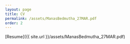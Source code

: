 ```yaml
---
layout: page
title: CV
permalink: /assets/ManasBedmutha_27MAR.pdf
order: 2
---
```


[Resume]({{ site.url }}/assets/ManasBedmutha_27MAR.pdf)

